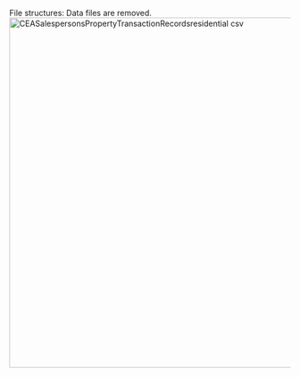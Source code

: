 File structures: 
Data files are removed. 
<img width="551" height="627" alt="CEASalespersonsPropertyTransactionRecordsresidential csv" src="https://github.com/user-attachments/assets/125d4540-f43d-4c82-9132-63db2195dc6a" />
